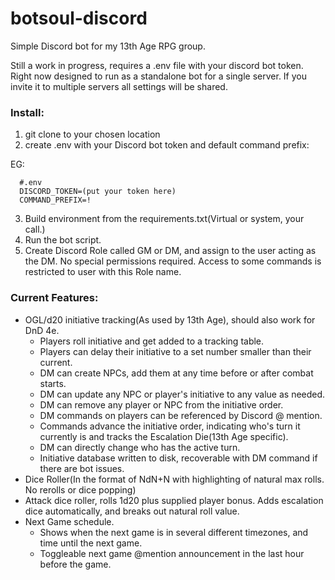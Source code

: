 # botsoul-discord
Simple Discord bot for my 13th Age RPG group.

Still a work in progress, requires a .env file with your discord bot token.  Right now designed to run as a standalone bot for a single server.  If you invite it to multiple servers all settings will be shared.

### Install:
1) git clone to your chosen location
2) create .env with your Discord bot token and default command prefix:

EG:
```  
  #.env
  DISCORD_TOKEN=(put your token here)
  COMMAND_PREFIX=!
```
3) Build environment from the requirements.txt(Virtual or system, your call.)
4) Run the bot script.
5) Create Discord Role called GM or DM, and assign to the user acting as the DM.  No special permissions required.  Access to some commands is restricted to user with this Role name.  
  
### Current Features:
- OGL/d20 initiative tracking(As used by 13th Age), should also work for DnD 4e.
    - Players roll initiative and get added to a tracking table.
    - Players can delay their initiative to a set number smaller than their current.
    - DM can create NPCs, add them at any time before or after combat starts.
    - DM can update any NPC or player's initiative to any value as needed.
    - DM can remove any player or NPC from the initiative order.
    - DM commands on players can be referenced by Discord @ mention.
    - Commands advance the initiative order, indicating who's turn it currently is and tracks the Escalation Die(13th Age specific).
    - DM can directly change who has the active turn.
    - Initiative database written to disk, recoverable with DM command if there are bot issues.
- Dice Roller(In the format of NdN+N with highlighting of natural max rolls.  No rerolls or dice popping)
- Attack dice roller, rolls 1d20 plus supplied player bonus.  Adds escalation dice automatically, and breaks out natural roll value.
- Next Game schedule.
    - Shows when the next game is in several different timezones, and time until the next game.
    - Toggleable next game @mention announcement in the last hour before the game.
    